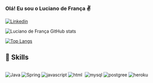 ### Olá! Eu sou o Luciano de França ✌️

[![Linkedin](https://img.shields.io/badge/LinkedIn-0077B5?style=for-the-badge&logo=linkedin&logoColor=white)](https://www.linkedin.com/in/luciano-fran%C3%A7a-6487a9193/)

![Luciano de França GitHub stats](https://github-readme-stats.vercel.app/api?username=lucianodefranca&show_icons=true&theme=dracula)

[![Top Langs](https://github-readme-stats.vercel.app/api/top-langs/?username=lucianodefranca&layout=compact)](https://github.com/anuraghazra/github-readme-stats)

## 🚀 Skills

<div style="display: inline_block"><br/>
    <img alt="Java" src="https://img.shields.io/badge/Java-ED8B00?style=for-the-badge&logo=java&logoColor=white"/>
    <img alt="Spring" src="https://img.shields.io/badge/Spring-6DB33F?style=for-the-badge&logo=spring&logoColor=white"/>
    <img alt="javascript" src="https://img.shields.io/badge/JavaScript-F7DF1E?style=for-the-badge&logo=javascript&logoColor=black"/>
    <img alt="html" src="https://img.shields.io/badge/HTML-239120?style=for-the-badge&logo=html5&logoColor=white"/> 
    <img alt="" src="https://img.shields.io/badge/Angular-DD0031?style=for-the-badge&logo=angular&logoColor=white"/>
    <img alt="mysql" src="https://img.shields.io/badge/MySQL-00000F?style=for-the-badge&logo=mysql&logoColor=white"/>
    <img alt="postgree" src="https://img.shields.io/badge/PostgreSQL-316192?style=for-the-badge&logo=postgresql&logoColor=white"/>
    <img alt="heroku" src="https://img.shields.io/badge/Heroku-430098?style=for-the-badge&logo=heroku&logoColor=white"/>
</div>

